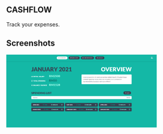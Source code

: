 ## CASHFLOW
Track your expenses.

## Screenshots
<p>
<img src="public/img/1.PNG" width="400" height="auto">
</p>
